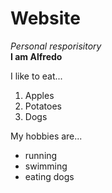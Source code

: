 # Website
 _Personal resporisitory_  
 **I am Alfredo**
 
 I like to eat...
 1. Apples
 2. Potatoes
 3. Dogs
 
My hobbies are...
- running
- swimming
- eating dogs
